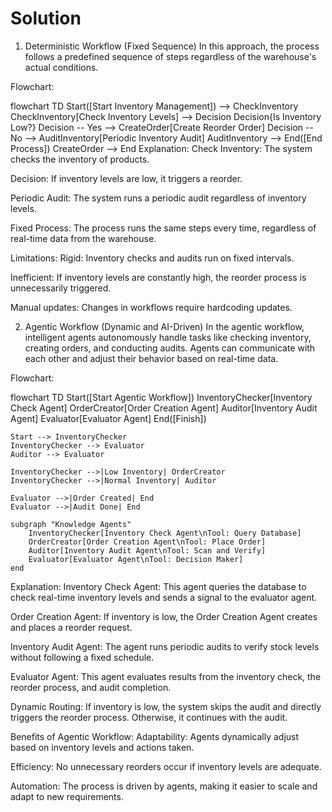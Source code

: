 # Solution
1. Deterministic Workflow (Fixed Sequence)
In this approach, the process follows a predefined sequence of steps regardless of the warehouse's actual conditions.

Flowchart:

flowchart TD
    Start([Start Inventory Management]) --> CheckInventory
    CheckInventory[Check Inventory Levels] --> Decision
    Decision{Is Inventory Low?}
    Decision -- Yes --> CreateOrder[Create Reorder Order]
    Decision -- No --> AuditInventory[Periodic Inventory Audit]
    AuditInventory --> End([End Process])
    CreateOrder --> End
Explanation:
Check Inventory: The system checks the inventory of products.

Decision: If inventory levels are low, it triggers a reorder.

Periodic Audit: The system runs a periodic audit regardless of inventory levels.

Fixed Process: The process runs the same steps every time, regardless of real-time data from the warehouse.

Limitations:
Rigid: Inventory checks and audits run on fixed intervals.

Inefficient: If inventory levels are constantly high, the reorder process is unnecessarily triggered.

Manual updates: Changes in workflows require hardcoding updates.

2. Agentic Workflow (Dynamic and AI-Driven)
In the agentic workflow, intelligent agents autonomously handle tasks like checking inventory, creating orders, and conducting audits. Agents can communicate with each other and adjust their behavior based on real-time data.

Flowchart:

flowchart TD
    Start([Start Agentic Workflow])
    InventoryChecker[Inventory Check Agent]
    OrderCreator[Order Creation Agent]
    Auditor[Inventory Audit Agent]
    Evaluator[Evaluator Agent]
    End([Finish])

    Start --> InventoryChecker
    InventoryChecker --> Evaluator
    Auditor --> Evaluator

    InventoryChecker -->|Low Inventory| OrderCreator
    InventoryChecker -->|Normal Inventory| Auditor

    Evaluator -->|Order Created| End
    Evaluator -->|Audit Done| End

    subgraph "Knowledge Agents"
        InventoryChecker[Inventory Check Agent\nTool: Query Database]
        OrderCreator[Order Creation Agent\nTool: Place Order]
        Auditor[Inventory Audit Agent\nTool: Scan and Verify]
        Evaluator[Evaluator Agent\nTool: Decision Maker]
    end
    
Explanation:
Inventory Check Agent: This agent queries the database to check real-time inventory levels and sends a signal to the evaluator agent.

Order Creation Agent: If inventory is low, the Order Creation Agent creates and places a reorder request.

Inventory Audit Agent: The agent runs periodic audits to verify stock levels without following a fixed schedule.

Evaluator Agent: This agent evaluates results from the inventory check, the reorder process, and audit completion.

Dynamic Routing: If inventory is low, the system skips the audit and directly triggers the reorder process. Otherwise, it continues with the audit.

Benefits of Agentic Workflow:
Adaptability: Agents dynamically adjust based on inventory levels and actions taken.

Efficiency: No unnecessary reorders occur if inventory levels are adequate.

Automation: The process is driven by agents, making it easier to scale and adapt to new requirements.